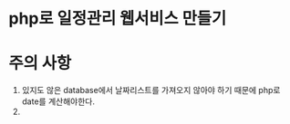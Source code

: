 # php로 일정관리 웹서비스 만들기





# 주의 사항

1. 있지도 않은 database에서 날짜리스트를 가져오지 않아야 하기 때문에 php로 date를 계산해야한다.
2. 